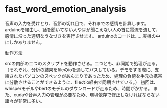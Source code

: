 # fast_word_emotion_analysis

音声の入力を受けとり、音節の切れ目で、それまでの感情を計算します。
arduinoを経由し、話を聞いてない人や耳が聞こえない人の首に電流を流して、感情に沿った適切なうなづきを実行させます。
arduinoのコードは……実機の中にしかありません。

動作方法

srcの内部の二つのスクリプトを動作させる。二つとも、非同期で処理が走る。
（それぞれ、分析の結果をfileのioを通してパスしている。デモをする際に、支給されたパソコンのスペックがあんまりであったため、処理の負荷を手元の携帯に分散させることができるように、fileのio経由で同期させている。）
初回は、whisperモデルやbertのモデルのダウンロードが走るため、時間がかかる。
また、cudaや音声入力の管理が必要なため、環境依存で修正しなければならない諸々が非常に多い。
